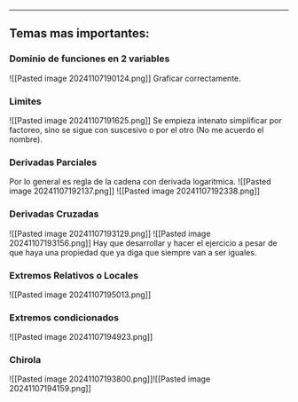 -- -
## Temas mas importantes:
### Dominio de funciones en 2 variables
![[Pasted image 20241107190124.png]]
Graficar correctamente.

### Limites
![[Pasted image 20241107191625.png]]
Se empieza intenato simplificar por factoreo, sino se sigue con suscesivo o por el otro (No me acuerdo el nombre).

### Derivadas Parciales
Por lo general es regla de la cadena con derivada logaritmica.
![[Pasted image 20241107192137.png]]
![[Pasted image 20241107192338.png]]
### Derivadas Cruzadas
![[Pasted image 20241107193129.png]]
![[Pasted image 20241107193156.png]]
Hay que desarrollar y hacer el ejercicio a pesar de que haya una propiedad que ya diga que siempre van a ser iguales.

### Extremos Relativos o Locales
![[Pasted image 20241107195013.png]]

### Extremos condicionados
![[Pasted image 20241107194923.png]]


### Chirola 
![[Pasted image 20241107193800.png]]![[Pasted image 20241107194159.png]]
